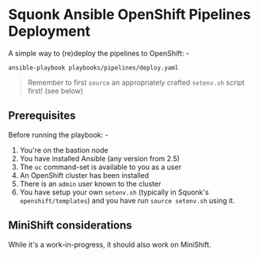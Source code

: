 # Squonk Ansible OpenShift Pipelines Deployment
A simple way to (re)deploy the pipelines to OpenShift: -

    ansible-playbook playbooks/pipelines/deploy.yaml

>   Remember to first `source` an appropriately crafted
    `setenv.sh` script first! (see below)

## Prerequisites
Before running the playbook: -

1.  You're on the bastion node
1.  You have installed Ansible (any version from 2.5)
1.  The `oc` command-set is available to you as a user
1.  An OpenShift cluster has been installed
1.  There is an `admin` user known to the cluster
1.  You have setup your own `setenv.sh`
    (typically in Squonk's `openshift/templates`)
    and you have run `source setenv.sh` using it.

## MiniShift considerations
While it's a work-in-progress, it should also work on MiniShift.
